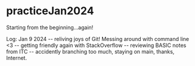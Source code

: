 # practiceJan2024

Starting from the beginning...again!

Log:
Jan 9 2024
-- reliving joys of Git! Messing around with command line <3
-- getting friendly again with StackOverflow
-- reviewing BASIC notes from ITC
-- accidently branching too much, staying on main, thanks, Internet.
